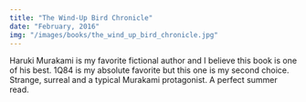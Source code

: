```yaml
---
title: "The Wind-Up Bird Chronicle"
date: "February, 2016"
img: "/images/books/the_wind_up_bird_chronicle.jpg"
---
```

Haruki Murakami is my favorite fictional author and I believe this book is one of his best. 1Q84 is my absolute favorite but this one is my second choice. Strange, surreal and a typical Murakami protagonist. A perfect summer read.